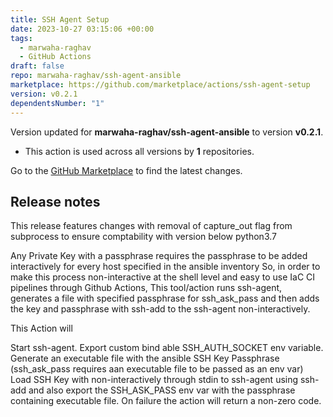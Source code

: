 ```yaml
---
title: SSH Agent Setup
date: 2023-10-27 03:15:06 +00:00
tags:
  - marwaha-raghav
  - GitHub Actions
draft: false
repo: marwaha-raghav/ssh-agent-ansible
marketplace: https://github.com/marketplace/actions/ssh-agent-setup
version: v0.2.1
dependentsNumber: "1"
---
```



Version updated for **marwaha-raghav/ssh-agent-ansible** to version **v0.2.1**.
- This action is used across all versions by **1** repositories.

Go to the [GitHub Marketplace](https://github.com/marketplace/actions/ssh-agent-setup) to find the latest changes.

## Release notes

This release features changes with removal of capture_out flag from subprocess to ensure comptability with version below python3.7

Any Private Key with a passphrase requires the passphrase to be added interactively for every host specified in the ansible inventory So, in order to make this process non-interactive at the shell level and easy to use IaC CI pipelines through Github Actions, This tool/action runs ssh-agent, generates a file with specified passphrase for ssh_ask_pass and then adds the key and passphrase with ssh-add to the ssh-agent non-interactively.

This Action will

Start ssh-agent.
Export custom bind able SSH_AUTH_SOCKET env variable.
Generate an executable file with the ansible SSH Key Passphrase (ssh_ask_pass requires aan executable file to be passed as an env var)
Load SSH Key with non-interactively through stdin to ssh-agent using ssh-add and also export the SSH_ASK_PASS env var with the passphrase containing executable file.
On failure the action will return a non-zero code.
